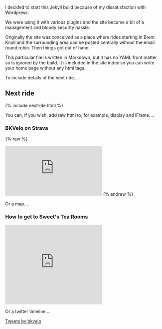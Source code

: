 I decided to start this Jekyll build because of my dissatisfaction with Wordpress.

We were using it with various plugins and the site became a bit of a management and bloody security hassle.

Originally the site was conceived as a place where rides starting in Brent Knoll and the surrounding area can be
posted centrally without the email round robin. Then things got out of hand.

This particular file is written in Markdown, but it has no YAML front matter so is ignored by the build. It is included in the site index so you can write your home page without any html tags.


To include details of the next ride....

## Next ride

{% include nextride.html %}

You can, if you wish, add raw html to, for example, display and iFrame....


### BKVelo on Strava


{% raw %}
<iframe frameborder="no" width="310" height="160" frameborder="0" allowtransparency="true" scrolling="no" src="https://www.strava.com/clubs/125486/latest-rides/78867fa14f1d2f7799cfe79e53d1969d89e59d29?show_rides=false"></iframe>
{% endraw %}


Or a map....

### How to get to Sweet's Tea Rooms

<div>
<iframe width="310" height="255" frameborder="0" scrolling="no" marginheight="0" marginwidth="0" src="https://maps.google.com/maps?q=Sweetscafewesthaysomerset&amp;ie=UTF8&amp;&amp;output=embed"></iframe>
</div>


Or a twitter timeline....

<div>
  <a class="twitter-timeline"
  href="https://twitter.com/bkvelo"
  width="310"
  height="300"
  data-tweet-limit="3">
  Tweets by bkvelo
  </a>
  <script async src="//platform.twitter.com/widgets.js" charset="utf-8"></script>
</div>
